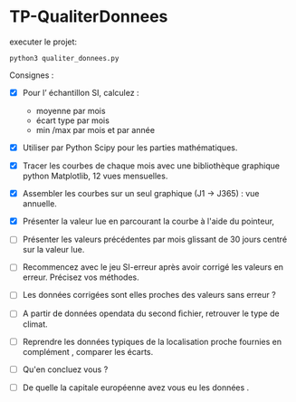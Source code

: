 # TP-QualiterDonnees

executer le projet:
```
python3 qualiter_donnees.py
```

Consignes :
- [x] Pour	l’	échantillon	SI,	calculez	:	
  - moyenne	par	mois	
  - écart	type	par	mois	
  - min	/max	par	mois	et	par	année	
  
- [x] Utiliser	par	Python	Scipy	pour	les	parties	mathématiques.	
- [x] Tracer	les	courbes	de	chaque	mois	avec	une	bibliothèque	graphique	python	Matplotlib,	12	vues	mensuelles.
- [x] Assembler	les	courbes	sur	un	seul	graphique	(J1	->	J365)	:	vue	annuelle.
- [x] Présenter	la	valeur	lue	en	parcourant	la	courbe	à	l'aide	du	pointeur,	
- [ ] Présenter	les	valeurs	précédentes	par	mois	glissant	de	30	jours	centré	sur	la	valeur	lue.
- [ ] Recommencez	avec	le	jeu	SI-erreur	après	avoir	corrigé	les	valeurs	en	erreur.	Précisez	vos	méthodes.	
- [ ] Les	données	corrigées	sont	elles	proches	des	valeurs	sans	erreur	?	
- [ ] A	partir	de	données	opendata	du	second	ﬁchier,	retrouver	le	type	de	climat.
- [ ] Reprendre	les	données	typiques	de	la	localisation	proche	fournies	en	complément	,	comparer	les	écarts.	
- [ ] Qu'en	concluez	vous	?	
- [ ] De	quelle	la	capitale	européenne	avez	vous	eu	les	données	.	

